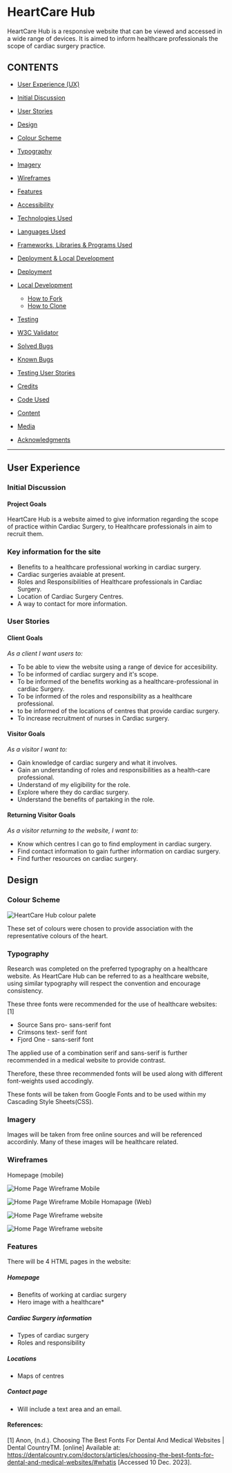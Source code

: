 # **HeartCare Hub**

HeartCare Hub is a responsive website that can be viewed and accessed in a wide range of devices. It is aimed to inform healthcare professionals the scope of cardiac surgery practice.

## CONTENTS

* [User Experience (UX)](#User-Experience-(UX))
* [Initial Discussion](#Initial-Discussion)
* [User Stories](#User-Stories)

* [Design](#Design)
* [Colour Scheme](#Colour-Scheme)
* [Typography](#Typography)
* [Imagery](#Imagery)
* [Wireframes](#Wireframes)
* [Features](#Features)
* [Accessibility](#Accessibility)

* [Technologies Used](#Technologies-Used)
* [Languages Used](#Languages-Used)
* [Frameworks, Libraries & Programs Used](#Frameworks,-Libraries-&-Programs-Used)

* [Deployment & Local Development](#Deployment-&-Local-Development)
* [Deployment](#Deployment)
* [Local Development](#Local-Development)
  * [How to Fork](#How-to-Fork)
  * [How to Clone](#How-to-Clone)

* [Testing](#Testing)
* [W3C Validator](#W3C-Validator)
* [Solved Bugs](#Solved-Bugs)
* [Known Bugs](#Known-Bugs)
* [Testing User Stories](#Testing-User-Stories)
* [Credits](#Credits)
* [Code Used](#Code-Used)
* [Content](#Content)
* [Media](#Media)
* [Acknowledgments](#Acknowledgments)
- - -

## User Experience

### Initial Discussion
  
#### Project Goals

   HeartCare Hub is a website aimed to give information regarding the scope of practice within Cardiac Surgery, to Healthcare professionals in aim to recruit them.

### Key information for the site

* Benefits to a healthcare professional working in cardiac surgery.
* Cardiac surgeries avaiable at present.
* Roles and Responsibilities of Healthcare professionals in Cardiac Surgery.
* Location of Cardiac Surgery Centres.
* A way to contact for more information.

### User Stories

#### Client Goals

*As a client I want users to:*

* To be able to view the website using a range of device for accesibility.
* To be informed of cardiac surgery and it's scope.
* To be informed of the benefits working as a healthcare-professional in cardiac Surgery.
* To be informed of the roles and responsibility as a healthcare professional.
* to be informed of the locations of centres that provide cardiac surgery.
* To increase recruitment of nurses in Cardiac surgery.

#### Visitor Goals

*As a visitor I want to:*

* Gain knowledge of cardiac surgery and what it involves.
* Gain an understanding of roles and responsibilities as a health-care professional.
* Understand of my eligibility for the role.
* Explore where they do cardiac surgery.
* Understand the benefits of partaking in the role.

#### Returning Visitor Goals
*As a visitor returning to the website,  I want to:*

* Know which centres I can go to find employment in cardiac surgery.
* Find contact information to gain further information on cardiac surgery.
* Find further resources on cardiac surgery.

## Design

### Colour Scheme

![HeartCare Hub colour palete](assets/images/HeartCareHubcolourpalette.png)

These set of colours were chosen to provide association with the representative colours of the heart.

### Typography

Research was completed on the preferred typography on a healthcare website. As HeartCare Hub can be referred to as a healthcare website, using similar typography will respect the convention and encourage consistency.

These three fonts were recommended for the use of healthcare websites: [1]

* Source Sans pro- sans-serif font
* Crimsons text- serif font
* Fjord One - sans-serif font

The applied use of a combination serif and sans-serif is further recommended in a medical website to provide contrast.

Therefore, these three recommended fonts will be used along with different font-weights used accodingly.

These fonts will be taken from Google Fonts and to be used within my Cascading Style Sheets(CSS).

### Imagery

Images will be taken from free online sources and will be referenced accordinly. Many of these images will be healthcare related.

### Wireframes
Homepage (mobile)

![Home Page Wireframe Mobile](assets/images/wireframe-homepage1.png)

![Home Page Wireframe Mobile](assets/images/wireframe-homepage2.png)
Homapage (Web)

![Home Page Wireframe website](assets/images/wireframe-homepage3.png)

![Home Page Wireframe website](assets/images/wireframe-homepage4.png)

### Features

There will be 4 HTML pages in the website:

##### *Homepage*

* Benefits of working at cardiac surgery
* Hero image with a healthcare*

##### *Cardiac Surgery information*

* Types of cardiac surgery
* Roles and responsibility

##### *Locations*

* Maps of centres

##### *Contact page*

* Will include a text area and an email.
  
#### References:
[1] Anon, (n.d.). Choosing The Best Fonts For Dental And Medical Websites | Dental CountryTM. [online] Available at: https://dentalcountry.com/doctors/articles/choosing-the-best-fonts-for-dental-and-medical-websites/#whatis [Accessed 10 Dec. 2023].